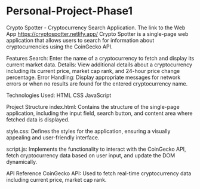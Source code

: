 # Personal-Project-Phase1 
Crypto Spotter - Cryptocurrency Search Application. The link to the Web App https://cryptospotter.netlify.app/
Crypto Spotter is a single-page web application that allows users to search for information about cryptocurrencies using the CoinGecko API.

Features
Search: Enter the name of a cryptocurrency to fetch and display its current market data.
Details: View additional details about a cryptocurrency including its current price, market cap rank, and 24-hour price change percentage.
Error Handling: Display appropriate messages for network errors or when no results are found for the entered cryptocurrency name.

Technologies Used:
HTML
CSS
JavaScript

Project Structure
index.html: Contains the structure of the single-page application, including the input field, search button, and content area where fetched data is displayed.

style.css: Defines the styles for the application, ensuring a visually appealing and user-friendly interface.

script.js: Implements the functionality to interact with the CoinGecko API, fetch cryptocurrency data based on user input, and update the DOM dynamically.


API Reference
CoinGecko API: Used to fetch real-time cryptocurrency data including current price, market cap rank.
